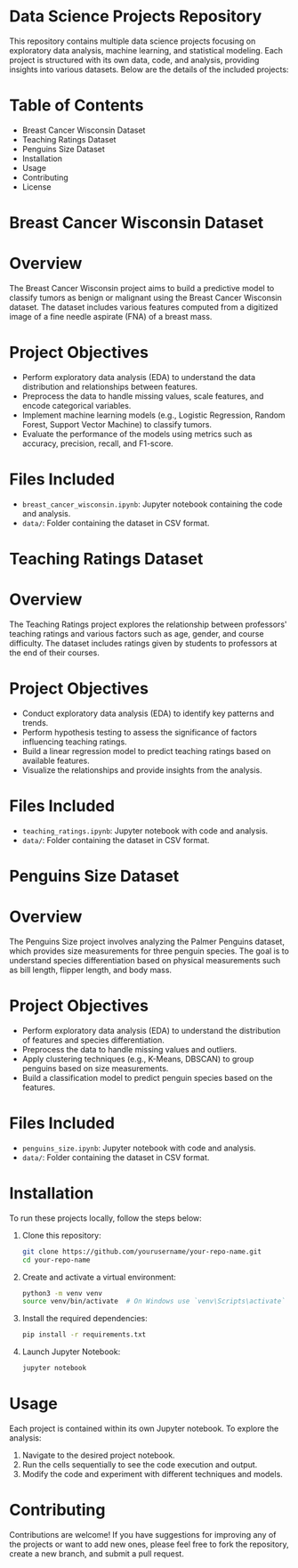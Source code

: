 # Data Science Projects Repository

This repository contains multiple data science projects focusing on exploratory data analysis, machine learning, and statistical modeling. Each project is structured with its own data, code, and analysis, providing insights into various datasets. Below are the details of the included projects:

# Table of Contents

- Breast Cancer Wisconsin Dataset
- Teaching Ratings Dataset
- Penguins Size Dataset
- Installation
- Usage
- Contributing
- License

# Breast Cancer Wisconsin Dataset

# Overview
The Breast Cancer Wisconsin project aims to build a predictive model to classify tumors as benign or malignant using the Breast Cancer Wisconsin dataset. The dataset includes various features computed from a digitized image of a fine needle aspirate (FNA) of a breast mass.

# Project Objectives
- Perform exploratory data analysis (EDA) to understand the data distribution and relationships between features.
- Preprocess the data to handle missing values, scale features, and encode categorical variables.
- Implement machine learning models (e.g., Logistic Regression, Random Forest, Support Vector Machine) to classify tumors.
- Evaluate the performance of the models using metrics such as accuracy, precision, recall, and F1-score.

# Files Included
- `breast_cancer_wisconsin.ipynb`: Jupyter notebook containing the code and analysis.
- `data/`: Folder containing the dataset in CSV format.

# Teaching Ratings Dataset

# Overview
The Teaching Ratings project explores the relationship between professors' teaching ratings and various factors such as age, gender, and course difficulty. The dataset includes ratings given by students to professors at the end of their courses.

# Project Objectives
- Conduct exploratory data analysis (EDA) to identify key patterns and trends.
- Perform hypothesis testing to assess the significance of factors influencing teaching ratings.
- Build a linear regression model to predict teaching ratings based on available features.
- Visualize the relationships and provide insights from the analysis.

# Files Included
- `teaching_ratings.ipynb`: Jupyter notebook with code and analysis.
- `data/`: Folder containing the dataset in CSV format.

# Penguins Size Dataset

# Overview
The Penguins Size project involves analyzing the Palmer Penguins dataset, which provides size measurements for three penguin species. The goal is to understand species differentiation based on physical measurements such as bill length, flipper length, and body mass.

# Project Objectives
- Perform exploratory data analysis (EDA) to understand the distribution of features and species differentiation.
- Preprocess the data to handle missing values and outliers.
- Apply clustering techniques (e.g., K-Means, DBSCAN) to group penguins based on size measurements.
- Build a classification model to predict penguin species based on the features.

# Files Included
- `penguins_size.ipynb`: Jupyter notebook with code and analysis.
- `data/`: Folder containing the dataset in CSV format.

# Installation

To run these projects locally, follow the steps below:

1. Clone this repository:

   ```bash
   git clone https://github.com/yourusername/your-repo-name.git
   cd your-repo-name
   ```

2. Create and activate a virtual environment:

   ```bash
   python3 -m venv venv
   source venv/bin/activate  # On Windows use `venv\Scripts\activate`
   ```

3. Install the required dependencies:

   ```bash
   pip install -r requirements.txt
   ```

4. Launch Jupyter Notebook:

   ```bash
   jupyter notebook
   ```

# Usage

Each project is contained within its own Jupyter notebook. To explore the analysis:

1. Navigate to the desired project notebook.
2. Run the cells sequentially to see the code execution and output.
3. Modify the code and experiment with different techniques and models.

# Contributing

Contributions are welcome! If you have suggestions for improving any of the projects or want to add new ones, please feel free to fork the repository, create a new branch, and submit a pull request.
